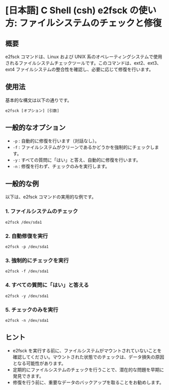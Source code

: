 # [日本語] C Shell (csh) e2fsck の使い方: ファイルシステムのチェックと修復

## 概要
e2fsck コマンドは、Linux および UNIX 系のオペレーティングシステムで使用されるファイルシステムチェックツールです。このコマンドは、ext2、ext3、ext4 ファイルシステムの整合性を確認し、必要に応じて修復を行います。

## 使用法
基本的な構文は以下の通りです。

```
e2fsck [オプション] [引数]
```

## 一般的なオプション
- `-p` : 自動的に修復を行います（対話なし）。
- `-f` : ファイルシステムがクリーンであるかどうかを強制的にチェックします。
- `-y` : すべての質問に「はい」と答え、自動的に修復を行います。
- `-n` : 修復を行わず、チェックのみを実行します。

## 一般的な例
以下は、e2fsck コマンドの実用的な例です。

### 1. ファイルシステムのチェック
```
e2fsck /dev/sda1
```

### 2. 自動修復を実行
```
e2fsck -p /dev/sda1
```

### 3. 強制的にチェックを実行
```
e2fsck -f /dev/sda1
```

### 4. すべての質問に「はい」と答える
```
e2fsck -y /dev/sda1
```

### 5. チェックのみを実行
```
e2fsck -n /dev/sda1
```

## ヒント
- e2fsck を実行する前に、ファイルシステムがマウントされていないことを確認してください。マウントされた状態でのチェックは、データ損失の原因となる可能性があります。
- 定期的にファイルシステムのチェックを行うことで、潜在的な問題を早期に発見できます。
- 修復を行う前に、重要なデータのバックアップを取ることをお勧めします。